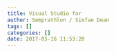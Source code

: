 ```yaml
---
title: Visual Studio for
author: Semprathlon / Simfae Dean
tags: []
categories: []
date: 2017-05-16 11:53:20
---
```

